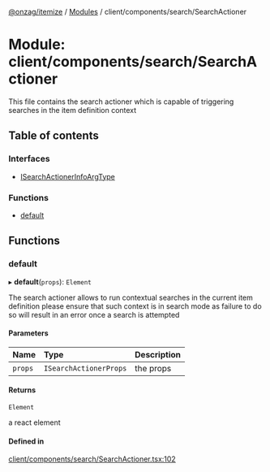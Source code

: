 [@onzag/itemize](../README.md) / [Modules](../modules.md) / client/components/search/SearchActioner

# Module: client/components/search/SearchActioner

This file contains the search actioner which is capable of triggering searches
in the item definition context

## Table of contents

### Interfaces

- [ISearchActionerInfoArgType](../interfaces/client_components_search_SearchActioner.ISearchActionerInfoArgType.md)

### Functions

- [default](client_components_search_SearchActioner.md#default)

## Functions

### default

▸ **default**(`props`): `Element`

The search actioner allows to run contextual searches in the current item definition
please ensure that such context is in search mode as failure to do so will result
in an error once a search is attempted

#### Parameters

| Name | Type | Description |
| :------ | :------ | :------ |
| `props` | `ISearchActionerProps` | the props |

#### Returns

`Element`

a react element

#### Defined in

[client/components/search/SearchActioner.tsx:102](https://github.com/onzag/itemize/blob/f2db74a5/client/components/search/SearchActioner.tsx#L102)
